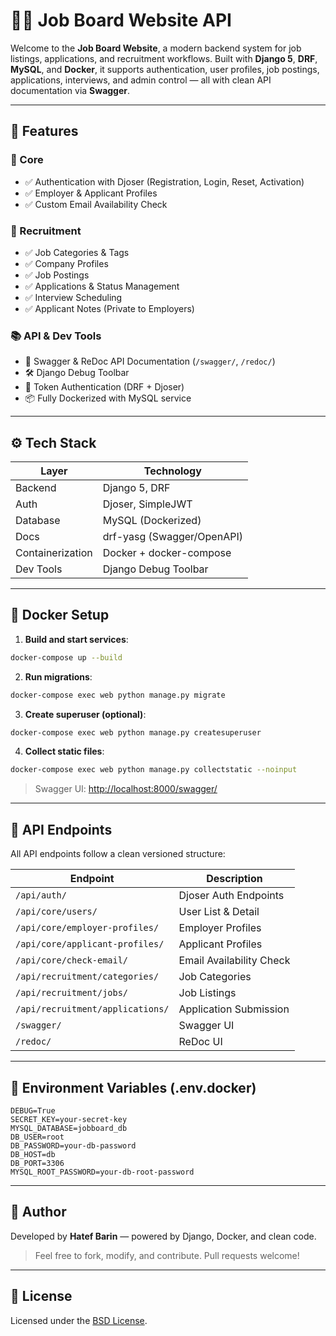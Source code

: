 # 🧑‍💼 Job Board Website API

Welcome to the **Job Board Website**, a modern backend system for job listings, applications, and recruitment workflows. Built with **Django 5**, **DRF**, **MySQL**, and **Docker**, it supports authentication, user profiles, job postings, applications, interviews, and admin control — all with clean API documentation via **Swagger**.

---

## 🚀 Features

### 🧾 Core

* ✅ Authentication with Djoser (Registration, Login, Reset, Activation)
* ✅ Employer & Applicant Profiles
* ✅ Custom Email Availability Check

### 🧳 Recruitment

* ✅ Job Categories & Tags
* ✅ Company Profiles
* ✅ Job Postings
* ✅ Applications & Status Management
* ✅ Interview Scheduling
* ✅ Applicant Notes (Private to Employers)

### 📚 API & Dev Tools

* 📘 Swagger & ReDoc API Documentation (`/swagger/`, `/redoc/`)
* 🛠 Django Debug Toolbar
* 🔐 Token Authentication (DRF + Djoser)
* 📦 Fully Dockerized with MySQL service

---

## ⚙️ Tech Stack

| Layer            | Technology                 |
| ---------------- | -------------------------- |
| Backend          | Django 5, DRF              |
| Auth             | Djoser, SimpleJWT          |
| Database         | MySQL (Dockerized)         |
| Docs             | drf-yasg (Swagger/OpenAPI) |
| Containerization | Docker + docker-compose    |
| Dev Tools        | Django Debug Toolbar       |

---

## 🐳 Docker Setup

1. **Build and start services**:

```bash
docker-compose up --build
```

2. **Run migrations**:

```bash
docker-compose exec web python manage.py migrate
```

3. **Create superuser (optional)**:

```bash
docker-compose exec web python manage.py createsuperuser
```

4. **Collect static files**:

```bash
docker-compose exec web python manage.py collectstatic --noinput
```

> Swagger UI: [http://localhost:8000/swagger/](http://localhost:8000/swagger/)

---

## 🧪 API Endpoints

All API endpoints follow a clean versioned structure:

| Endpoint                         | Description              |
| -------------------------------- | ------------------------ |
| `/api/auth/`                     | Djoser Auth Endpoints    |
| `/api/core/users/`               | User List & Detail       |
| `/api/core/employer-profiles/`   | Employer Profiles        |
| `/api/core/applicant-profiles/`  | Applicant Profiles       |
| `/api/core/check-email/`         | Email Availability Check |
| `/api/recruitment/categories/`   | Job Categories           |
| `/api/recruitment/jobs/`         | Job Listings             |
| `/api/recruitment/applications/` | Application Submission   |
| `/swagger/`                      | Swagger UI               |
| `/redoc/`                        | ReDoc UI                 |

---

## 🔐 Environment Variables (.env.docker)

```env
DEBUG=True
SECRET_KEY=your-secret-key
MYSQL_DATABASE=jobboard_db
DB_USER=root
DB_PASSWORD=your-db-password
DB_HOST=db
DB_PORT=3306
MYSQL_ROOT_PASSWORD=your-db-root-password
```

---

## 🧠 Author

Developed by **Hatef Barin** — powered by Django, Docker, and clean code.

> Feel free to fork, modify, and contribute. Pull requests welcome!

---

## 📄 License

Licensed under the [BSD License](https://opensource.org/licenses/BSD-3-Clause).

